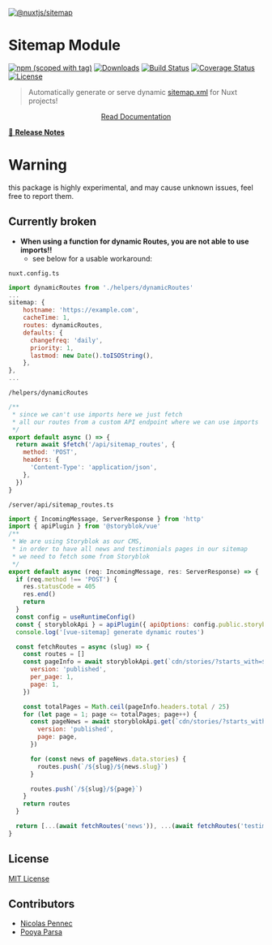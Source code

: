[![@nuxtjs/sitemap](docs/static/preview.png)](https://sitemap.nuxtjs.org)

# Sitemap Module

[![npm (scoped with tag)](https://img.shields.io/npm/v/@funken-studio/sitemap-nuxt-3/latest?style=flat-square)](https://www.npmjs.com/package/@funken-studio/sitemap-nuxt-3)
[![Downloads](https://img.shields.io/npm/dw/@funken-studio/sitemap-nuxt-3?style=flat-square)](https://www.npmjs.com/package/@funken-studio/sitemap-nuxt-3)
[![Build Status](https://img.shields.io/circleci/project/github/nuxt-community/sitemap-module?style=flat-square)](https://app.circleci.com/pipelines/github/nuxt-community/sitemap-module)
[![Coverage Status](https://img.shields.io/codecov/c/github/nuxt-community/sitemap-module?style=flat-square)](https://codecov.io/gh/nuxt-community/sitemap-module)
[![License](https://img.shields.io/npm/l/@nuxtjs/sitemap?style=flat-square)](http://standardjs.com)

> Automatically generate or serve dynamic [sitemap.xml](https://www.sitemaps.org/protocol.html) for Nuxt projects!

<p align="center">
  <a href="https://sitemap.nuxtjs.org">Read Documentation</a>
</p>

[📖 **Release Notes**](./CHANGELOG.md)

# Warning
this package is highly experimental, and may cause unknown issues, feel free to report them.

## Currently broken
- **When using a function for dynamic Routes, you are not able to use imports!!**
  - see below for a usable workaround:

`nuxt.config.ts`
```js
import dynamicRoutes from './helpers/dynamicRoutes'
...
sitemap: {
    hostname: 'https://example.com', 
    cacheTime: 1,
    routes: dynamicRoutes,
    defaults: {
      changefreq: 'daily',
      priority: 1,
      lastmod: new Date().toISOString(),
    },
},
...
```

`/helpers/dynamicRoutes`
```js
/**
 * since we can't use imports here we just fetch
 * all our routes from a custom API endpoint where we can use imports
 */
export default async () => {
  return await $fetch('/api/sitemap_routes', {
    method: 'POST',
    headers: {
      'Content-Type': 'application/json',
    },
  })
}

```

`/server/api/sitemap_routes.ts`
```js
import { IncomingMessage, ServerResponse } from 'http'
import { apiPlugin } from '@storyblok/vue'
/**
 * We are using Storyblok as our CMS,
 * in order to have all news and testimonials pages in our sitemap
 * we need to fetch some from Storyblok
 */
export default async (req: IncomingMessage, res: ServerResponse) => {
  if (req.method !== 'POST') {
    res.statusCode = 405
    res.end()
    return
  }
  const config = useRuntimeConfig()
  const { storyblokApi } = apiPlugin({ apiOptions: config.public.storyblok })
  console.log('[vue-sitemap] generate dynamic routes')

  const fetchRoutes = async (slug) => {
    const routes = []
    const pageInfo = await storyblokApi.get(`cdn/stories/?starts_with=${slug}`, {
      version: 'published',
      per_page: 1,
      page: 1,
    })

    const totalPages = Math.ceil(pageInfo.headers.total / 25)
    for (let page = 1; page <= totalPages; page++) {
      const pageNews = await storyblokApi.get(`cdn/stories/?starts_with=${slug}`, {
        version: 'published',
        page: page,
      })

      for (const news of pageNews.data.stories) {
        routes.push(`/${slug}/${news.slug}`)
      }

      routes.push(`/${slug}/${page}`)
    }
    return routes
  }

  return [...(await fetchRoutes('news')), ...(await fetchRoutes('testimonials'))]
}
```

## License

[MIT License](./LICENSE)

## Contributors

- [Nicolas Pennec](https://github.com/NicoPennec)
- [Pooya Parsa](https://github.com/pi0)
